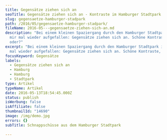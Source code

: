 ```yaml
---
title: Gegensätze ziehen sich an
seoTitle: Gegensätze ziehen sich an - Kontraste im Hamburger Stadtpark
slug: gegensaetze-hamburger-stadpark
path: /2016/05/gegensaetze-hamburger-stadpark/
fileName: 2016-05---gegensaetze-ziehen-sich-an.md
description: "Bei einem kleinen Spaziergang durch den Hamburger Stadtpark ist
  mir mal wieder aufgefallen: Gegensätze ziehen sich an. Schöne Kontraste,
  oder?"
excerpt: "Bei einem kleinen Spaziergang durch den Hamburger Stadtpark ist mir
  mal wieder aufgefallen: Gegensätze ziehen sich an. Schöne Kontraste, oder?"
focusKeyword: Gegensätze
labels:
  - Gegensätze ziehen sich an
  - Hamburg
  - Hamburg
  - Stadtpark
type: Artikel
typeName: Artikel
date: 2016-05-13T18:54:45.000Z
status: publish
isWerbung: false
isAffiliate: false
thumbnailId: "14690"
image: /img/demo.jpg
errors: {}
subTitle: Schnappschüsse aus dem Hamburger Stadtpark
  
---
```



  